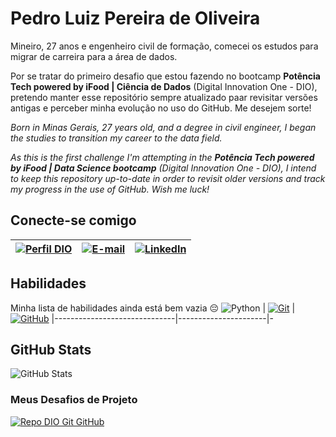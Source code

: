 # Pedro Luiz Pereira de Oliveira
Mineiro, 27 anos e engenheiro civil de formação, comecei os estudos para migrar de carreira para a área de dados.

Por se tratar do primeiro desafio que estou fazendo no bootcamp **Potência Tech powered by iFood | Ciência de Dados** (Digital Innovation One - DIO), pretendo manter esse repositório sempre atualizado paar revisitar versões antigas e perceber minha evolução no uso do GitHub. Me desejem sorte!

*Born in Minas Gerais, 27 years old, and a degree in civil engineer, I began the studies to transition my career to the data field.*

*As this is the first challenge I'm attempting in the **Potência Tech powered by iFood | Data Science bootcamp** (Digital Innovation One - DIO), I intend to keep this repository up-to-date in order to revisit older versions and track my progress in the use of GitHub. Wish me luck!*

## Conecte-se comigo
[![Perfil DIO](https://img.shields.io/badge/-Meu%20Perfil%20na%20DIO-30A3DC?style=for-the-badge)](https://github.com/pedroluizoliveira) | [![E-mail](https://img.shields.io/badge/-Email-000?style=for-the-badge&logo=microsoft-outlook&logoColor=E94D5F)](mailto:pedrimluizpo@gmail.com) | [![LinkedIn](https://img.shields.io/badge/-LinkedIn-000?style=for-the-badge&logo=linkedin&logoColor=30A3DC)](https://www.linkedin.com/in/pedroluizoliveira/) 
|------------------------------|----------------------|-


## Habilidades
Minha lista de habilidades ainda está bem vazia 😔
![Python](https://img.shields.io/badge/Python-000?style=for-the-badge&logo=python) | [![Git](https://img.shields.io/badge/Git-000?style=for-the-badge&logo=git&logoColor=E94D5F)](https://git-scm.com/doc) | [![GitHub](https://img.shields.io/badge/GitHub-000?style=for-the-badge&logo=github&logoColor=30A3DC)](https://docs.github.com/)
|------------------------------|----------------------|-

## GitHub Stats
![GitHub Stats](https://github-readme-stats.vercel.app/api?username=pedroluizoliveira&theme=transparent&bg_color=000&border_color=30A3DC&show_icons=true&icon_color=30A3DC&title_color=E94D5F&text_color=FFF)

### Meus Desafios de Projeto 

[![Repo DIO Git GitHub](https://github-readme-stats.vercel.app/api/pin/?username=pedroluizoliveira&repo=dio-lab-open-source&bg_color=000&border_color=30A3DC&show_icons=true&icon_color=30A3DC&title_color=E94D5F&text_color=FFF)](https://github.com/pedroluizoliveira/dio-lab-open-source)